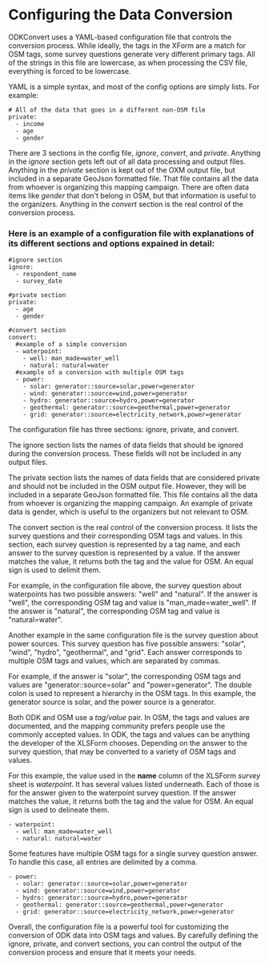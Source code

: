 # Configuring the Data Conversion

ODKConvert uses a YAML-based configuration file that controls the
conversion process. While ideally, the tags in the XForm are a match
for OSM tags, some survey questions generate very different primary
tags. All of the strings in this file are lowercase, as when
processing the CSV file, everything is forced to be lowercase.

YAML is a simple syntax, and most of the config options are simply
lists. For example:

    # All of the data that goes in a different non-OSM file
    private:
      - income
      - age
      - gender

There are 3 sections in the config file, _ignore_, _convert_, and
_private_. Anything in the _ignore_ section gets left out of all data
processing and output files. Anything in the _private_ section is kept
out of the OXM output file, but included in a separate GeoJson
formatted file. That file contains all the data from whoever is
organizing this mapping campaign. There are often data items like
_gender_ that don't belong in OSM, but that information is useful
to the organizers. Anything in the _convert_ section is the real
control of the conversion process.

### Here is an example of a configuration file with explanations of its different sections and options expained in detail:

    #ignore section
    ignore:
      - respondent_name
      - survey_date

    #private section
    private:
      - age
      - gender

    #convert section
    convert:
      #example of a simple conversion
      - waterpoint:
        - well: man_made=water_well
        - natural: natural=water
      #example of a conversion with multiple OSM tags
      - power:
        - solar: generator::source=solar,power=generator
        - wind: generator::source=wind,power=generator
        - hydro: generator::source=hydro,power=generator
        - geothermal: generator::source=geothermal,power=generator
        - grid: generator::source=electricity_network,power=generator

The configuration file has three sections: ignore, private, and convert.

The ignore section lists the names of data fields that should be ignored during the conversion process. These fields will not be included in any output files.

The private section lists the names of data fields that are considered private and should not be included in the OSM output file. However, they will be included in a separate GeoJson formatted file. This file contains all the data from whoever is organizing the mapping campaign. An example of private data is gender, which is useful to the organizers but not relevant to OSM.

The convert section is the real control of the conversion process. It lists the survey questions and their corresponding OSM tags and values. In this section, each survey question is represented by a tag name, and each answer to the survey question is represented by a value. If the answer matches the value, it returns both the tag and the value for OSM. An equal sign is used to delimit them.

For example, in the configuration file above, the survey question about waterpoints has two possible answers: "well" and "natural". If the answer is "well", the corresponding OSM tag and value is "man_made=water_well". If the answer is "natural", the corresponding OSM tag and value is "natural=water".

Another example in the same configuration file is the survey question about power sources. This survey question has five possible answers: "solar", "wind", "hydro", "geothermal", and "grid". Each answer corresponds to multiple OSM tags and values, which are separated by commas.

For example, if the answer is "solar", the corresponding OSM tags and values are "generator::source=solar" and "power=generator". The double colon is used to represent a hierarchy in the OSM tags. In this example, the generator source is solar, and the power source is a generator.

Both ODK and OSM use a _tag/value_ pair. In OSM, the tags and values
are documented, and the mapping community prefers people use the
commonly accepted values. In ODK, the tags and values can be anything
the developer of the XLSForm chooses. Depending on the answer to the
survey question, that may be converted to a variety of OSM tags and
values.

For this example, the value used in the **name** column of the XLSForm
_survey_ sheet is _waterpoint_. It has several values listed
underneath. Each of those is for the answer given to the waterpoint
survey question. If the answer matches the value, it returns both the
tag and the value for OSM. An equal sign is used to delineate them.

    - waterpoint:
      - well: man_made=water_well
      - natural: natural=water

Some features have multiple OSM tags for a single survey question
answer. To handle this case, all entries are delimited by a comma.

    - power:
      - solar: generator::source=solar,power=generator
      - wind: generator::source=wind,power=generator
      - hydro: generator::source=hydro,power=generator
      - geothermal: generator::source=geothermal,power=generator
      - grid: generator::source=electricity_network,power=generator

Overall, the configuration file is a powerful tool for customizing the conversion of ODK data into OSM tags and values. By carefully defining the ignore, private, and convert sections, you can control the output of the conversion process and ensure that it meets your needs.
